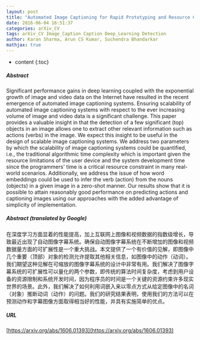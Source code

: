```yaml
---
layout: post
title: "Automated Image Captioning for Rapid Prototyping and Resource Constrained Environments"
date: 2016-06-04 16:51:37
categories: arXiv_CV
tags: arXiv_CV Image_Caption Caption Deep_Learning Detection
author: Karan Sharma, Arun CS Kumar, Suchendra Bhandarkar
mathjax: true
---
```


* content
{:toc}

##### Abstract
Significant performance gains in deep learning coupled with the exponential growth of image and video data on the Internet have resulted in the recent emergence of automated image captioning systems. Ensuring scalability of automated image captioning systems with respect to the ever increasing volume of image and video data is a significant challenge. This paper provides a valuable insight in that the detection of a few significant (top) objects in an image allows one to extract other relevant information such as actions (verbs) in the image. We expect this insight to be useful in the design of scalable image captioning systems. We address two parameters by which the scalability of image captioning systems could be quantified, i.e., the traditional algorithmic time complexity which is important given the resource limitations of the user device and the system development time since the programmers' time is a critical resource constraint in many real-world scenarios. Additionally, we address the issue of how word embeddings could be used to infer the verb (action) from the nouns (objects) in a given image in a zero-shot manner. Our results show that it is possible to attain reasonably good performance on predicting actions and captioning images using our approaches with the added advantage of simplicity of implementation.

##### Abstract (translated by Google)
在深度学习方面显着的性能提高，加上互联网上图像和视频数据的指数级增长，导致最近出现了自动图像字幕系统。确保自动图像字幕系统在不断增加的图像和视频数据量方面的可扩展性是一个重大挑战。本文提供了一个有价值的见解，即图像中几个重要（顶部）对象的检测允许提取其他相关信息，如图像中的动作（动词）。我们期望这种见解在可缩放的图像字幕系统的设计中非常有用。我们解决了图像字幕系统的可扩展性可以量化的两个参数，即传统的算法时间复杂度，考虑到用户设备的资源限制和系统开发时间，因为程序员的时间是一个关键的资源约束许多现实世界的场景。此外，我们解决了如何利用词嵌入来以零点方式从给定图像中的名词（对象）推断动词（动作）的问题。我们的研究结果表明，使用我们的方法可以在预测动作和字幕图像方面取得相当好的性能，并具有实施简单的优点。

##### URL
[https://arxiv.org/abs/1606.01393](https://arxiv.org/abs/1606.01393)

